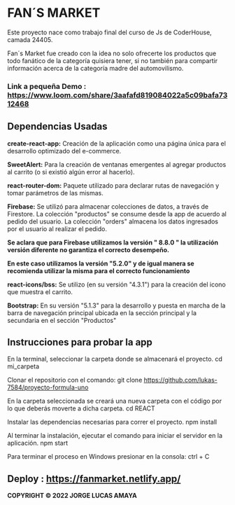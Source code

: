 
# FAN´S MARKET

Este proyecto nace como trabajo final del curso de Js de CoderHouse, camada 24405.

Fan´s Market fue creado con la idea no solo ofrecerte los productos que todo fanático de la categoría quisiera tener, si no también  para compartir información acerca de la categoría madre del automovilismo.

### Link a pequeña Demo : https://www.loom.com/share/3aafafd819084022a5c09bafa7312468

## Dependencias Usadas

**create-react-app:** Creación de la aplicación como una página única para el desarrollo optimizado del e-commerce.

**SweetAlert:** Para la creación de ventanas emergentes al agregar productos al carrito (o si existió algún error al hacerlo).

**react-router-dom:** Paquete utilizado para declarar rutas de navegación y tomar parámetros de las mismas.

**Firebase:**  Se utilizó para almacenar colecciones de datos, a través de Firestore. La colección "productos" se consume desde la app de acuerdo al pedido del usuario. La colección "orders" almacena los datos ingresados por el usuario al realizar el pedido.

**Se aclara que para Firebase utilizamos la versión " 8.8.0 " la utilización versión diferente no garantiza el correcto desempeño.**

**En este caso utilizamos la versión "5.2.0" y de igual manera  se recomienda utilizar la misma para el correcto funcionamiento**

**react-icons/bss:** Se utilizo (en su versión "4.3.1") para la creación del icono que muestra el  carrito.

**Bootstrap:**  En su versión "5.1.3" para la desarrollo y puesta en marcha de la barra de navegación principal ubicada en la sección principal  y la secundaria en el sección "Productos"

## Instrucciones para probar la app
En la terminal, seleccionar la carpeta donde se almacenará el proyecto.
cd mi_carpeta

Clonar el repositorio con el comando:
git clone https://github.com/lukas-7584/proyecto-formula-uno

En la carpeta seleccionada se creará una nueva carpeta con el código por lo que deberás moverte a dicha carpeta.
cd REACT

Instalar las dependencias necesarias para correr el proyecto.
npm install

Al terminar la instalación, ejecutar el comando para iniciar el servidor en la aplicación.
npm start

Para terminar el proceso en Windows presionar en la consola:
ctrl + C

## Deploy : https://fanmarket.netlify.app/

**COPYRIGHT © 2022 JORGE LUCAS AMAYA**